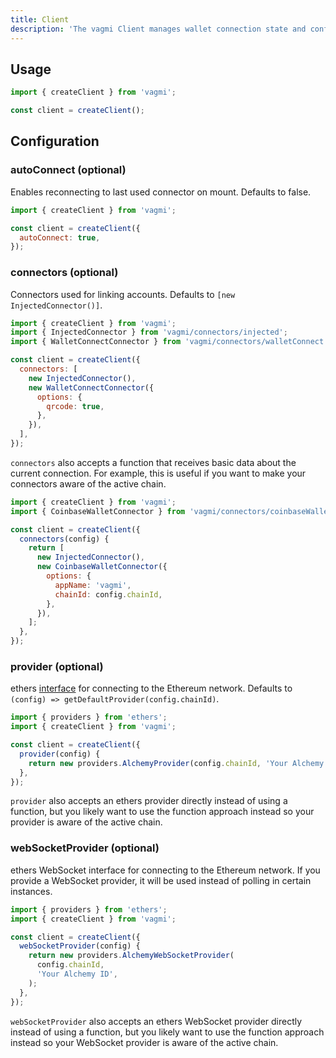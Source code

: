 ```yaml
---
title: Client
description: 'The vagmi Client manages wallet connection state and configuration, such as: auto-connection, connectors, and ethers providers.'
---
```


## Usage

```js
import { createClient } from 'vagmi';

const client = createClient();
```

## Configuration

### autoConnect (optional)

Enables reconnecting to last used connector on mount. Defaults to false.

```js
import { createClient } from 'vagmi';

const client = createClient({
  autoConnect: true,
});
```

### connectors (optional)

Connectors used for linking accounts. Defaults to `[new InjectedConnector()]`.

```js
import { createClient } from 'vagmi';
import { InjectedConnector } from 'vagmi/connectors/injected';
import { WalletConnectConnector } from 'vagmi/connectors/walletConnect';

const client = createClient({
  connectors: [
    new InjectedConnector(),
    new WalletConnectConnector({
      options: {
        qrcode: true,
      },
    }),
  ],
});
```

`connectors` also accepts a function that receives basic data about the current connection. For example, this is useful if you want to make your connectors aware of the active chain.

```js
import { createClient } from 'vagmi';
import { CoinbaseWalletConnector } from 'vagmi/connectors/coinbaseWallet';

const client = createClient({
  connectors(config) {
    return [
      new InjectedConnector(),
      new CoinbaseWalletConnector({
        options: {
          appName: 'vagmi',
          chainId: config.chainId,
        },
      }),
    ];
  },
});
```

### provider (optional)

ethers [interface](https://docs.ethers.io/v5/api/providers/) for connecting to the Ethereum network. Defaults to `(config) => getDefaultProvider(config.chainId)`.

```js
import { providers } from 'ethers';
import { createClient } from 'vagmi';

const client = createClient({
  provider(config) {
    return new providers.AlchemyProvider(config.chainId, 'Your Alchemy ID');
  },
});
```

`provider` also accepts an ethers provider directly instead of using a function, but you likely want to use the function approach instead so your provider is aware of the active chain.

### webSocketProvider (optional)

ethers WebSocket interface for connecting to the Ethereum network. If you provide a WebSocket provider, it will be used instead of polling in certain instances.

```js
import { providers } from 'ethers';
import { createClient } from 'vagmi';

const client = createClient({
  webSocketProvider(config) {
    return new providers.AlchemyWebSocketProvider(
      config.chainId,
      'Your Alchemy ID',
    );
  },
});
```

`webSocketProvider` also accepts an ethers WebSocket provider directly instead of using a function, but you likely want to use the function approach instead so your WebSocket provider is aware of the active chain.
